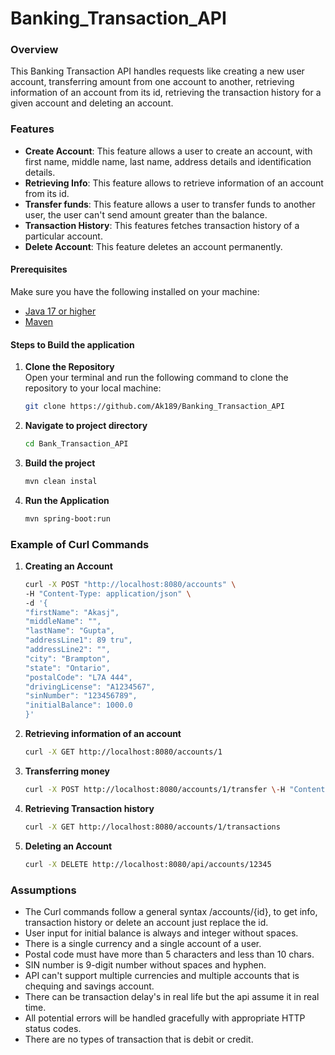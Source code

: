# Banking_Transaction_API

### Overview

This Banking Transaction API handles requests like creating a new user account, transferring amount from one account 
to another, retrieving information of an account from its id, retrieving the transaction history for a given account and 
deleting an account.

### Features

- **Create Account**: This feature allows a user to create an account, with first name, middle name, last name, address details and identification details.
- **Retrieving Info**: This feature allows to retrieve information of an account from its id.
- **Transfer funds**: This feature allows a user to transfer funds to another user, the user can't send amount greater than the balance.
- **Transaction History**: This features fetches transaction history of a particular account.
- **Delete Account**: This feature deletes an account permanently.


#### Prerequisites
Make sure you have the following installed on your machine:
- [Java 17 or higher](https://www.oracle.com/java/technologies/javase/jdk17-archive-downloads.html)
- [Maven](https://maven.apache.org/download.cgi)

#### Steps to Build the application

1. **Clone the Repository**  
   Open your terminal and run the following command to clone the repository to your local machine:
   ```bash
   git clone https://github.com/Ak189/Banking_Transaction_API
2. **Navigate to project directory**
    ```bash
    cd Bank_Transaction_API
3. **Build the project**
    ```bash
   mvn clean instal
4. **Run the Application**
    ```bash
   mvn spring-boot:run
   
### Example of Curl Commands

1. **Creating an Account**
    ```bash
   curl -X POST "http://localhost:8080/accounts" \
   -H "Content-Type: application/json" \
   -d '{
   "firstName": "Akasj",
   "middleName": "",
   "lastName": "Gupta",
   "addressLine1": 89 tru",
   "addressLine2": "",
   "city": "Brampton",
   "state": "Ontario",
   "postalCode": "L7A 444",
   "drivingLicense": "A1234567",
   "sinNumber": "123456789",
   "initialBalance": 1000.0
   }'

2. **Retrieving information of an account**
    ```bash
   curl -X GET http://localhost:8080/accounts/1
3. **Transferring money**
    ```bash
   curl -X POST http://localhost:8080/accounts/1/transfer \-H "Content-Type: application/json" \-d '{"toAccountId": 2, "amount": 300.00}'
4. **Retrieving Transaction history**
    ```bash
   curl -X GET http://localhost:8080/accounts/1/transactions
5. **Deleting an Account**
    ```bash
   curl -X DELETE http://localhost:8080/api/accounts/12345
### Assumptions
- The Curl commands follow a general syntax /accounts/{id}, to get info, transaction history or delete an account just replace the id.
- User input for initial balance is always and integer without spaces.
- There is a single currency and a single account of a user.
- Postal code must have more than 5 characters and less than 10 chars.
- SIN number is 9-digit number without spaces and hyphen.
- API can't support multiple currencies and multiple accounts that is chequing and savings account.
- There can be transaction delay's in real life but the api assume it in real time.
- All potential errors will be handled gracefully with appropriate HTTP status codes.
- There are no types of transaction that is debit or credit.